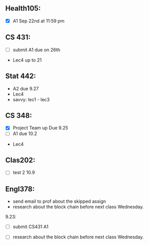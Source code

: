 ## Health105:
- [X] A1 Sep 22nd at 11:59 pm

## CS 431:
- [ ] submit A1 due on 26th
- Lec4 up to 21

## Stat 442:
- A2 due 9.27
- Lec4 
- savvy: lec1 - lec3

## CS 348:
- [X] Project Team up Due 9.25
- [ ] A1 due 10.2
- Lec4

## Clas202:
- [ ] test 2 10.9

## Engl378:
- send email to prof about the skipped assign
- research about the block chain before next class Wednesday.

9.23:
- [ ] submit CS431 A1
- [ ] research about the block chain before next class Wednesday.

